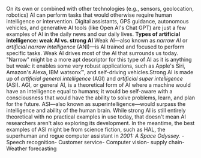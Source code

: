 On its own or combined with other technologies (e.g., sensors, geolocation, robotics) AI can perform tasks that would otherwise require human intelligence or intervention. Digital assistants, GPS guidance, autonomous vehicles, and generative AI tools (like Open AI's Chat GPT) are just a few examples of AI in the daily news and our daily lives. **Types of artificial intelligence: weak AI vs. strong AI** Weak AI—also known as _narrow AI_ or _artificial narrow intelligence_ (ANI)—is AI trained and focused to perform specific tasks. Weak AI drives most of the AI that surrounds us today. "Narrow" might be a more apt descriptor for this type of AI as it is anything but weak: it enables some very robust applications, such as Apple's Siri, Amazon's Alexa, IBM watsonx™, and self-driving vehicles.Strong AI is made up of _artificial general intelligence_ (AGI) and _artificial super intelligence_ (ASI). AGI, or general AI, is a theoretical form of AI where a machine would have an intelligence equal to humans; it would be self-aware with a consciousness that would have the ability to solve problems, learn, and plan for the future. ASI—also known as superintelligence—would surpass the intelligence and ability of the human brain. While strong AI is still entirely theoretical with no practical examples in use today, that doesn't mean AI researchers aren't also exploring its development. In the meantime, the best examples of ASI might be from science fiction, such as HAL, the superhuman and rogue computer assistant in *2001: A Space Odyssey.* - Speech recognition- Customer service- Computer vision- supply chain- Weather forecasting
